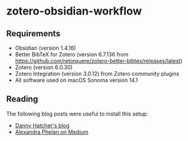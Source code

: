 # zotero-obsidian-workflow

## Requirements
- Obsidian (version 1.4.16)
- Better BibTeX for Zotero (version 6.7.136 from https://github.com/retorquere/zotero-better-bibtex/releases/latest)
- Zotero (version 6.0.30)
- Zotero Integration (version 3.0.12) from Zotero community plugins
- All software used on macOS Sonoma version 14.1

## Reading
The following blog posts were useful to install this setup:
- [Danny Hatcher's blog](https://dannyhatcher.com/zotero-obsidian-integration/)
- [Alexandra Phelan on Medium](https://medium.com/@alexandraphelan/an-updated-academic-workflow-zotero-obsidian-cffef080addd)
